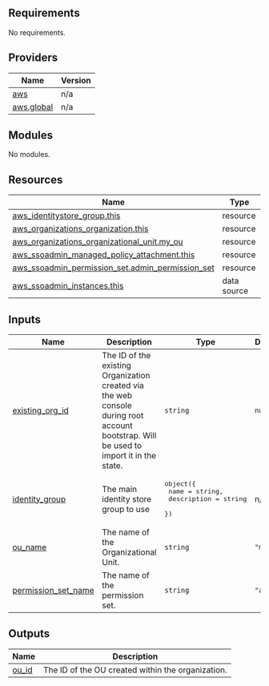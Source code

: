 <!-- BEGIN_TF_DOCS -->
## Requirements

No requirements.

## Providers

| Name | Version |
|------|---------|
| <a name="provider_aws"></a> [aws](#provider\_aws) | n/a |
| <a name="provider_aws.global"></a> [aws.global](#provider\_aws.global) | n/a |

## Modules

No modules.

## Resources

| Name | Type |
|------|------|
| [aws_identitystore_group.this](https://registry.terraform.io/providers/hashicorp/aws/latest/docs/resources/identitystore_group) | resource |
| [aws_organizations_organization.this](https://registry.terraform.io/providers/hashicorp/aws/latest/docs/resources/organizations_organization) | resource |
| [aws_organizations_organizational_unit.my_ou](https://registry.terraform.io/providers/hashicorp/aws/latest/docs/resources/organizations_organizational_unit) | resource |
| [aws_ssoadmin_managed_policy_attachment.this](https://registry.terraform.io/providers/hashicorp/aws/latest/docs/resources/ssoadmin_managed_policy_attachment) | resource |
| [aws_ssoadmin_permission_set.admin_permission_set](https://registry.terraform.io/providers/hashicorp/aws/latest/docs/resources/ssoadmin_permission_set) | resource |
| [aws_ssoadmin_instances.this](https://registry.terraform.io/providers/hashicorp/aws/latest/docs/data-sources/ssoadmin_instances) | data source |

## Inputs

| Name | Description | Type | Default | Required |
|------|-------------|------|---------|:--------:|
| <a name="input_existing_org_id"></a> [existing\_org\_id](#input\_existing\_org\_id) | The ID of the existing Organization created via the web console during root account bootstrap. Will be used to import it in the state. | `string` | `null` | no |
| <a name="input_identity_group"></a> [identity\_group](#input\_identity\_group) | The main identity store group to use | <pre>object({<br/>    name        = string,<br/>    description = string<br/>  })</pre> | n/a | yes |
| <a name="input_ou_name"></a> [ou\_name](#input\_ou\_name) | The name of the Organizational Unit. | `string` | `"my-ou"` | no |
| <a name="input_permission_set_name"></a> [permission\_set\_name](#input\_permission\_set\_name) | The name of the permission set. | `string` | `"admin"` | no |

## Outputs

| Name | Description |
|------|-------------|
| <a name="output_ou_id"></a> [ou\_id](#output\_ou\_id) | The ID of the OU created within the organization. |
<!-- END_TF_DOCS -->